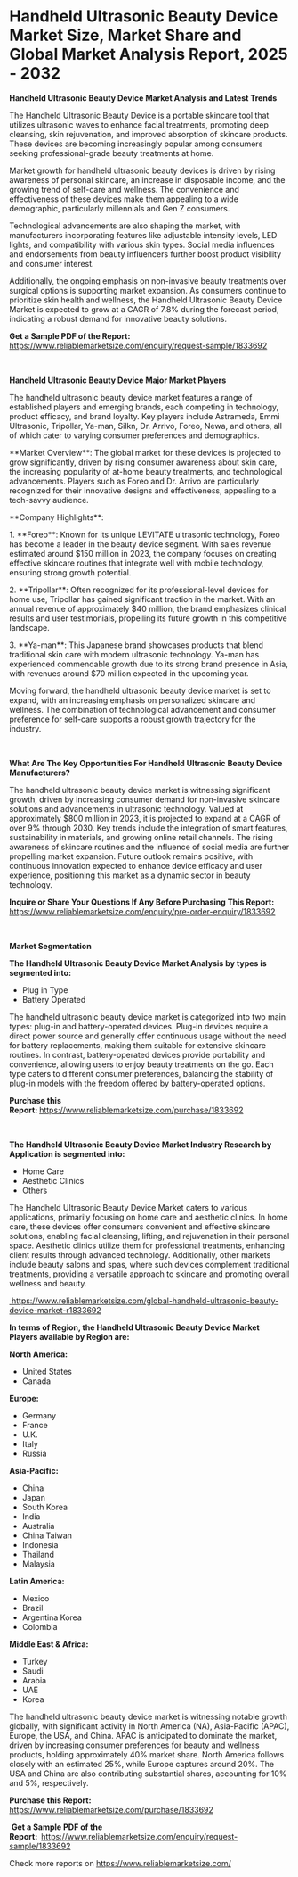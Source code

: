 <p><h1>Handheld Ultrasonic Beauty Device Market Size, Market Share and Global Market Analysis Report, 2025 - 2032</h1></p><p><strong>Handheld Ultrasonic Beauty Device Market Analysis and Latest Trends</strong></p>
<p><p>The Handheld Ultrasonic Beauty Device is a portable skincare tool that utilizes ultrasonic waves to enhance facial treatments, promoting deep cleansing, skin rejuvenation, and improved absorption of skincare products. These devices are becoming increasingly popular among consumers seeking professional-grade beauty treatments at home. </p><p>Market growth for handheld ultrasonic beauty devices is driven by rising awareness of personal skincare, an increase in disposable income, and the growing trend of self-care and wellness. The convenience and effectiveness of these devices make them appealing to a wide demographic, particularly millennials and Gen Z consumers. </p><p>Technological advancements are also shaping the market, with manufacturers incorporating features like adjustable intensity levels, LED lights, and compatibility with various skin types. Social media influences and endorsements from beauty influencers further boost product visibility and consumer interest. </p><p>Additionally, the ongoing emphasis on non-invasive beauty treatments over surgical options is supporting market expansion. As consumers continue to prioritize skin health and wellness, the Handheld Ultrasonic Beauty Device Market is expected to grow at a CAGR of 7.8% during the forecast period, indicating a robust demand for innovative beauty solutions.</p></p>
<p><strong>Get a Sample PDF of the Report:&nbsp;</strong> <a href="https://www.reliablemarketsize.com/enquiry/request-sample/1833692?utm_campaign=3099&utm_medium=2&utm_source=Github&utm_content=ia&utm_term=26032025&utm_id=handheld-ultrasonic-beauty-device">https://www.reliablemarketsize.com/enquiry/request-sample/1833692</a></p>
<p>&nbsp;</p>
<p><strong>Handheld Ultrasonic Beauty Device Major Market Players</strong></p>
<p><p>The handheld ultrasonic beauty device market features a range of established players and emerging brands, each competing in technology, product efficacy, and brand loyalty. Key players include Astrameda, Emmi Ultrasonic, Tripollar, Ya-man, Silkn, Dr. Arrivo, Foreo, Newa, and others, all of which cater to varying consumer preferences and demographics.</p><p>**Market Overview**: The global market for these devices is projected to grow significantly, driven by rising consumer awareness about skin care, the increasing popularity of at-home beauty treatments, and technological advancements. Players such as Foreo and Dr. Arrivo are particularly recognized for their innovative designs and effectiveness, appealing to a tech-savvy audience.</p><p>**Company Highlights**:</p><p>1. **Foreo**: Known for its unique LEVITATE ultrasonic technology, Foreo has become a leader in the beauty device segment. With sales revenue estimated around $150 million in 2023, the company focuses on creating effective skincare routines that integrate well with mobile technology, ensuring strong growth potential.</p><p>2. **Tripollar**: Often recognized for its professional-level devices for home use, Tripollar has gained significant traction in the market. With an annual revenue of approximately $40 million, the brand emphasizes clinical results and user testimonials, propelling its future growth in this competitive landscape.</p><p>3. **Ya-man**: This Japanese brand showcases products that blend traditional skin care with modern ultrasonic technology. Ya-man has experienced commendable growth due to its strong brand presence in Asia, with revenues around $70 million expected in the upcoming year.</p><p>Moving forward, the handheld ultrasonic beauty device market is set to expand, with an increasing emphasis on personalized skincare and wellness. The combination of technological advancement and consumer preference for self-care supports a robust growth trajectory for the industry.</p></p>
<p>&nbsp;</p>
<p><strong>What Are The Key Opportunities For Handheld Ultrasonic Beauty Device Manufacturers?</strong></p>
<p><p>The handheld ultrasonic beauty device market is witnessing significant growth, driven by increasing consumer demand for non-invasive skincare solutions and advancements in ultrasonic technology. Valued at approximately $800 million in 2023, it is projected to expand at a CAGR of over 9% through 2030. Key trends include the integration of smart features, sustainability in materials, and growing online retail channels. The rising awareness of skincare routines and the influence of social media are further propelling market expansion. Future outlook remains positive, with continuous innovation expected to enhance device efficacy and user experience, positioning this market as a dynamic sector in beauty technology.</p></p>
<p><strong>Inquire or Share Your Questions If Any Before Purchasing This Report:</strong> <a href="https://www.reliablemarketsize.com/enquiry/pre-order-enquiry/1833692?utm_campaign=3099&utm_medium=2&utm_source=Github&utm_content=ia&utm_term=26032025&utm_id=handheld-ultrasonic-beauty-device">https://www.reliablemarketsize.com/enquiry/pre-order-enquiry/1833692</a></p>
<p>&nbsp;</p>
<p><strong>Market Segmentation</strong></p>
<p><strong>The Handheld Ultrasonic Beauty Device Market Analysis by types is segmented into:</strong></p>
<p><ul><li>Plug in Type</li><li>Battery Operated</li></ul></p>
<p><p>The handheld ultrasonic beauty device market is categorized into two main types: plug-in and battery-operated devices. Plug-in devices require a direct power source and generally offer continuous usage without the need for battery replacements, making them suitable for extensive skincare routines. In contrast, battery-operated devices provide portability and convenience, allowing users to enjoy beauty treatments on the go. Each type caters to different consumer preferences, balancing the stability of plug-in models with the freedom offered by battery-operated options.</p></p>
<p><strong>Purchase this Report:&nbsp;</strong><a href="https://www.reliablemarketsize.com/purchase/1833692?utm_campaign=3099&utm_medium=2&utm_source=Github&utm_content=ia&utm_term=26032025&utm_id=handheld-ultrasonic-beauty-device">https://www.reliablemarketsize.com/purchase/1833692</a></p>
<p>&nbsp;</p>
<p><strong>The Handheld Ultrasonic Beauty Device Market Industry Research by Application is segmented into:</strong></p>
<p><ul><li>Home Care</li><li>Aesthetic Clinics</li><li>Others</li></ul></p>
<p><p>The Handheld Ultrasonic Beauty Device Market caters to various applications, primarily focusing on home care and aesthetic clinics. In home care, these devices offer consumers convenient and effective skincare solutions, enabling facial cleansing, lifting, and rejuvenation in their personal space. Aesthetic clinics utilize them for professional treatments, enhancing client results through advanced technology. Additionally, other markets include beauty salons and spas, where such devices complement traditional treatments, providing a versatile approach to skincare and promoting overall wellness and beauty.</p></p>
<p><a href="https://www.reliablemarketsize.com/global-handheld-ultrasonic-beauty-device-market-r1833692?utm_campaign=3099&utm_medium=2&utm_source=Github&utm_content=ia&utm_term=26032025&utm_id=handheld-ultrasonic-beauty-device">&nbsp;https://www.reliablemarketsize.com/global-handheld-ultrasonic-beauty-device-market-r1833692</a></p>
<p><strong>In terms of Region, the Handheld Ultrasonic Beauty Device Market Players available by Region are:</strong></p>
<p>
    <p> <strong> North America: </strong>
        <ul>
            <li>United States</li>
            <li>Canada</li>
        </ul>
        </p> 
    <p> <strong> Europe: </strong>
        <ul>
            <li>Germany</li>
            <li>France</li>
            <li>U.K.</li>
            <li>Italy</li>
            <li>Russia</li>
        </ul>
        </p> 
    <p> <strong> Asia-Pacific: </strong>
        <ul>
            <li>China</li>
            <li>Japan</li>
            <li>South Korea</li>
            <li>India</li>
            <li>Australia</li>
            <li>China Taiwan</li>
            <li>Indonesia</li>
            <li>Thailand</li>
            <li>Malaysia</li>
        </ul>
        </p> 
    <p> <strong> Latin America: </strong>
        <ul>
            <li>Mexico</li>
            <li>Brazil</li>
            <li>Argentina Korea</li>
            <li>Colombia</li>
        </ul>
        </p> 
    <p> <strong> Middle East & Africa: </strong>
        <ul>
            <li>Turkey</li>
            <li>Saudi</li>
            <li>Arabia</li>
            <li>UAE</li>
            <li>Korea</li>
        </ul>
    </p>
    </p>
<p><p>The handheld ultrasonic beauty device market is witnessing notable growth globally, with significant activity in North America (NA), Asia-Pacific (APAC), Europe, the USA, and China. APAC is anticipated to dominate the market, driven by increasing consumer preferences for beauty and wellness products, holding approximately 40% market share. North America follows closely with an estimated 25%, while Europe captures around 20%. The USA and China are also contributing substantial shares, accounting for 10% and 5%, respectively.</p></p>
<p><strong>Purchase this Report: </strong><a href="https://www.reliablemarketsize.com/purchase/1833692?utm_campaign=3099&utm_medium=2&utm_source=Github&utm_content=ia&utm_term=26032025&utm_id=handheld-ultrasonic-beauty-device">https://www.reliablemarketsize.com/purchase/1833692</a></p>
<p>&nbsp;<strong>Get a Sample PDF of the Report:&nbsp;&nbsp;</strong><a href="https://www.reliablemarketsize.com/enquiry/request-sample/1833692?utm_campaign=3099&utm_medium=2&utm_source=Github&utm_content=ia&utm_term=26032025&utm_id=handheld-ultrasonic-beauty-device">https://www.reliablemarketsize.com/enquiry/request-sample/1833692</a></p>
<p><strong></strong></p>
<p>Check more reports on <a href="https://www.reliablemarketsize.com/?utm_campaign=3099&utm_medium=2&utm_source=Github&utm_content=ia&utm_term=26032025&utm_id=handheld-ultrasonic-beauty-device">https://www.reliablemarketsize.com/</a></p>